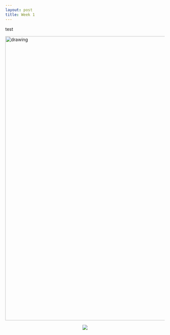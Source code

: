 ```yaml
---
layout: post
title: Week 1
---
```


test




<img src="{{site.baseurl}}/assets/images/187_2238.jpg" alt="drawing" width="900"/>

<p align="center">
  <img src="{{site.baseurl}}/assets/images/187_2238.jpg"/>
</p>

